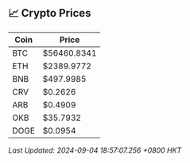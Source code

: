 ## 📈 Crypto Prices

| Coin | Price |
| ---- | ----- |
| BTC | $56460.8341 |
| ETH | $2389.9772 |
| BNB | $497.9985 |
| CRV | $0.2626 |
| ARB | $0.4909 |
| OKB | $35.7932 |
| DOGE | $0.0954 |

_Last Updated: 2024-09-04 18:57:07.256 +0800 HKT_